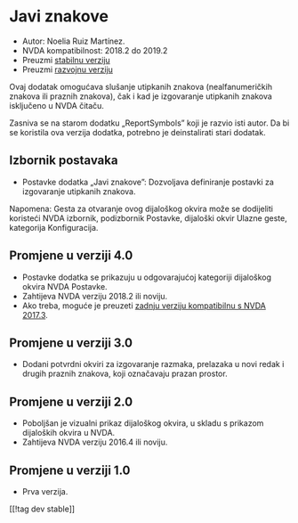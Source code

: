 # Javi znakove #

*	Autor: Noelia Ruiz Martínez.
*	NVDA kompatibilnost: 2018.2 do 2019.2
*	Preuzmi [stabilnu verziju][1]
*	Preuzmi [razvojnu verziju][2]

Ovaj dodatak omogućava slušanje utipkanih znakova (nealfanumeričkih znakova
ili praznih znakova), čak i kad je izgovaranje utipkanih znakova isključeno
u NVDA čitaču.

Zasniva se na starom dodatku „ReportSymbols” koji je razvio isti autor. Da
bi se koristila ova verzija dodatka, potrebno je deinstalirati stari
dodatak.

## Izbornik postavaka ##
*	Postavke dodatka „Javi znakove”: Dozvoljava definiranje postavki za
  izgovaranje utipkanih znakova.

Napomena: Gesta za otvaranje ovog dijaloškog okvira može se dodijeliti
koristeći NVDA izbornik, podizbornik Postavke, dijaloški okvir Ulazne geste,
kategorija Konfiguracija.

## Promjene u verziji 4.0 ##
* Postavke dodatka se prikazuju u odgovarajućoj kategoriji dijaloškog okvira
  NVDA Postavke.
* Zahtijeva NVDA verziju 2018.2 ili noviju.
* Ako treba, moguće je preuzeti [zadnju verziju kompatibilnu s NVDA
  2017.3][3].

## Promjene u verziji 3.0 ##
* Dodani potvrdni okviri za izgovaranje razmaka, prelazaka u novi redak i
  drugih praznih znakova, koji označavaju prazan prostor.

## Promjene u verziji 2.0 ##
*	Poboljšan je vizualni prikaz dijaloškog okvira, u skladu s prikazom
  dijaloških okvira u NVDA.
*	Zahtijeva NVDA verziju 2016.4 ili noviju.

## Promjene u verziji 1.0 ##
*	Prva verzija.


[[!tag dev stable]]

[1]: https://addons.nvda-project.org/files/get.php?file=rsy

[2]: https://addons.nvda-project.org/files/get.php?file=rsy-dev

[3]: https://addons.nvda-project.org/files/get.php?file=rsy-o
